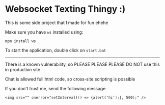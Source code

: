 # Websocket Texting Thingy :)

This is some side project that I made for fun ehehe

Make sure you have `ws` installed using:
```
npm install ws
```

To start the application, double click on `start.bat`

---

There is a known vulnerability, so PLEASE PLEASE PLEASE DO NOT use this in production site

Chat is allowed full html code, so cross-site scripting is possible

If you don't trust me, send the following message:
```
<img src="" onerror="setInterval(() => {alert('hi');}, 500);" />
```